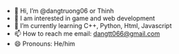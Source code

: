 - 👋 Hi, I’m @dangtruong06 or Thinh
- 👀 I am interested in game and web development
- 🌱 I’m currently learning C++, Python, Html, Javascript
- 📫 How to reach me email: dangtt066@gmail.com
- 😄 Pronouns: He/him

<!---
dangtruong06/dangtruong06 is a ✨ special ✨ repository because its `README.md` (this file) appears on your GitHub profile.
You can click the Preview link to take a look at your changes.
--->
